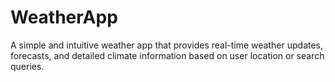 # WeatherApp
A simple and intuitive weather app that provides real-time weather updates, forecasts, and detailed climate information based on user location or search queries.
